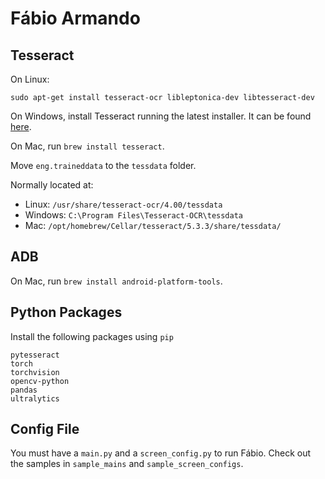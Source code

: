 # Fábio Armando

## Tesseract

On Linux:
```
sudo apt-get install tesseract-ocr libleptonica-dev libtesseract-dev
```

On Windows, install Tesseract running the latest installer. It can be found [here](https://github.com/UB-Mannheim/tesseract/wiki).

On Mac, run `brew install tesseract`.

Move `eng.traineddata` to the `tessdata` folder.

Normally located at:
- Linux: `/usr/share/tesseract-ocr/4.00/tessdata`
- Windows: `C:\Program Files\Tesseract-OCR\tessdata`
- Mac: `/opt/homebrew/Cellar/tesseract/5.3.3/share/tessdata/`

## ADB

On Mac, run `brew install android-platform-tools`.

## Python Packages

Install the following packages using `pip`

```
pytesseract
torch
torchvision
opencv-python
pandas
ultralytics
```

## Config File

You must have a `main.py` and a `screen_config.py` to run Fábio. Check out the samples in `sample_mains` and `sample_screen_configs`.

